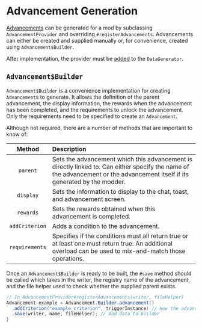 Advancement Generation
======================

[Advancements] can be generated for a mod by subclassing `AdvancementProvider` and overriding `#registerAdvancements`. Advancements can either be created and supplied manually or, for convenience, created using `Advancement$Builder`.

After implementation, the provider must be [added][datagen] to the `DataGenerator`.

`Advancement$Builder`
---------------------

`Advancement$Builder` is a convenience implementation for creating `Advancement`s to generate. It allows the definition of the parent advancement, the display information, the rewards when the advancement has been completed, and the requirements to unlock the advancement. Only the requirements need to be specified to create an `Advancement`.

Although not required, there are a number of methods that are important to know of:

| Method         | Description                                                                                                                                                                 |
|:--------------:|:--------------------------------------------------------------------------------------------------------------------------------------------------------------------------- |
| `parent`       | Sets the advancement which this advancement is directly linked to. Can either specify the name of the advancement or the advancement itself if its generated by the modder. |
| `display`      | Sets the information to display to the chat, toast, and advancement screen.                                                                                                 |
| `rewards`      | Sets the rewards obtained when this advancement is completed.                                                                                                               |
| `addCriterion` | Adds a condition to the advancement.                                                                                                                                        |
| `requirements` | Specifies if the conditions must all return true or at least one must return true. An additional overload can be used to mix-and-match those operations.                    |

Once an `Advancement$Builder` is ready to be built, the `#save` method should be called which takes in the writer, the registry name of the advancement, and the file helper used to check whether the supplied parent exists.

```java
// In AdvancementProvider#registerAdvancements(writer, fileHelper)
Advancement example = Advancement.Builder.advancement()
  .addCriterion("example_criterion", triggerInstance) // How the advancement is unlocked
  .save(writer, name, fileHelper); // Add data to builder
}
```

[advancements]: ../../resources/server/advancements.md
[datagen]: ../index.md#data-providers
[conditional]: ../../resources/server/conditional.md
